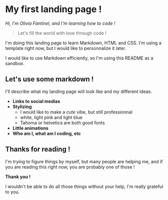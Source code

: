 # My first landing page !

*Hi, I'm Olivia Fantinel, and I'm learning how to code !*

>Let's fill the world with love through code !

I'm doing this landing page to learn Markdown, HTML and CSS. I'm using a template right now, but I would like to personnalize it later.<br/>

I would like to use Markdown efficiently, so I'm using this README as a sandbox.

## Let's use some markdown !

I'll describe what my landing page will look like and my different ideas.

* **Links to social medias**
* **Stylizing**
    * I would like to make a *cute* vibe, but still professionnal
    * white, light pink and light blue
    * Tahoma or helvetica are both good fonts
* **Little animations**
* **Who am I, what am I coding, etc**

## Thanks for reading !

I'm trying to figure things by myself, but many people are helping me, and if you are reading this right now, you are probably one of those !

**Thank you !**

I wouldn't be able to do all those things without your help, I'm really grateful to you.
